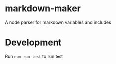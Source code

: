 # markdown-maker

A node parser for markdown variables and includes

# Development

Run `npm run test` to run test
